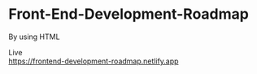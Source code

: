 # Front-End-Development-Roadmap
By using HTML

Live
<br>
https://frontend-development-roadmap.netlify.app
